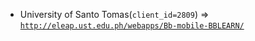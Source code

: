  - University of Santo Tomas(`client_id=2809`) => [`http://eleap.ust.edu.ph/webapps/Bb-mobile-BBLEARN/`](http://eleap.ust.edu.ph/webapps/Bb-mobile-BBLEARN/)
